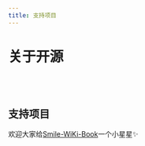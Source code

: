 ```yaml
---
title: 支持项目
---
```


# 关于开源

<a-alert type="success" message="开源是最好的交流方式" description="" showIcon>
</a-alert>
<br/>

<template>
  <a-steps>
    <a-step status="finish" title="Login Github">
      <a-icon slot="icon" type="github" />
    </a-step>
    <a-step status="finish" title="Star">
      <a-icon slot="icon" type="star" />
    </a-step>
    <a-step status="process" title="Reading">
      <a-icon slot="icon" type="loading" />
    </a-step>
    <a-step status="wait" title="Thank">
      <a-icon slot="icon" type="smile-o" />
    </a-step>
  </a-steps>
</template>

<br/>

## 支持项目

欢迎大家给[Smile-WiKi-Book](https://github.com/smile-e3/Smile-Wiki-Book)一个小星星✨